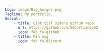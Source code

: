 ```yaml
---
Logo: image/Big_burger.png
Tagline: My portfolio.
Social:
    - title: Link till sidans github repo.
      url: https://github.com/Sebastian5352
      icon: fab fa-github
    - title: Min mug
      icon: fab fa-discord
---
```


